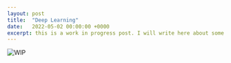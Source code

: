 ```yaml
---
layout: post
title:  "Deep Learning"
date:   2022-05-02 00:00:00 +0000
excerpt: this is a work in progress post. I will write here about some work/research/exploration done on image processing using DL
---
```


![WIP](https://media.istockphoto.com/vectors/yellow-warning-sign-work-in-progress-background-vector-id1253437873?k=20&m=1253437873&s=612x612&w=0&h=S0hzCYCgPCufkdZaHlCDTCu_LP066lD99njJm8RuPgg=)